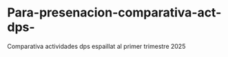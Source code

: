 # Para-presenacion-comparativa-act-dps-
Comparativa actividades dps espaillat al primer trimestre 2025
